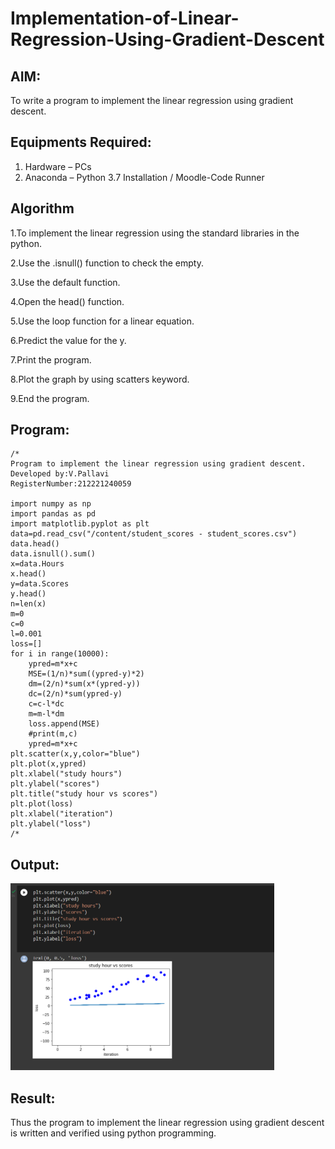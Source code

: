 # Implementation-of-Linear-Regression-Using-Gradient-Descent

## AIM:
To write a program to implement the linear regression using gradient descent.

## Equipments Required:
1. Hardware – PCs
2. Anaconda – Python 3.7 Installation / Moodle-Code Runner

## Algorithm
1.To implement the linear regression using the standard libraries in the python.

2.Use the .isnull() function to check the empty.

3.Use the default function.

4.Open the head() function.

5.Use the loop function for a linear equation.

6.Predict the value for the y.

7.Print the program.

8.Plot the graph by using scatters keyword.

9.End the program.
## Program:

```
/*
Program to implement the linear regression using gradient descent.
Developed by:V.Pallavi 
RegisterNumber:212221240059

import numpy as np
import pandas as pd
import matplotlib.pyplot as plt
data=pd.read_csv("/content/student_scores - student_scores.csv")
data.head()
data.isnull().sum()
x=data.Hours
x.head()
y=data.Scores
y.head()
n=len(x)
m=0
c=0
l=0.001
loss=[]
for i in range(10000):
    ypred=m*x+c
    MSE=(1/n)*sum((ypred-y)*2)
    dm=(2/n)*sum(x*(ypred-y))
    dc=(2/n)*sum(ypred-y)
    c=c-l*dc
    m=m-l*dm
    loss.append(MSE)
    #print(m,c)
    ypred=m*x+c
plt.scatter(x,y,color="blue")
plt.plot(x,ypred)
plt.xlabel("study hours")
plt.ylabel("scores")
plt.title("study hour vs scores")
plt.plot(loss)
plt.xlabel("iteration")
plt.ylabel("loss")
/*
```

## Output:
![simple linear regression model for predicting the marks scored](https://github.com/Pallavi-Raveendranadreddy/Implementation-of-Linear-Regression-Using-Gradient-Descent/blob/c7c3d054fb7489d952f53df38027d8e4378aaa9c/ex%201.PNG)
## Result:
Thus the program to implement the linear regression using gradient descent is written and verified using python programming.
